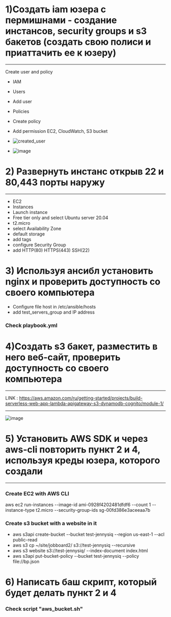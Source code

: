 # 1)Создать iam юзера с пермишнами - создание инстансов, security groups и s3 бакетов (создать свою полиси и приаттачить ее к юзеру)
***
Create user and policy 
* IAM
* Users
* Add user
* Policies
* Create policy
* Add permission EC2, CloudWatch, S3 bucket

* ![created_user](https://user-images.githubusercontent.com/61979170/109503673-9a339480-7aab-11eb-99a7-607cf019d1c1.jpg)

* ![image](https://user-images.githubusercontent.com/61979170/109504124-3bbae600-7aac-11eb-9f0b-096b2004a130.png)

# 2) Развернуть инстанс открыв 22 и 80,443 порты наружу
***
* EC2
* Instances
* Launch instance
* Free tier only and select Ubuntu server 20.04
* t2.micro
* select Availability Zone
* default storage
* add tags
* configure Security Group
* add HTTP(80) HTTPS(443) SSH(22)

# 3) Используя ансибл установить nginx и проверить доступность со своего компьютера
* Configure file host in /etc/ansible/hosts
* add test_servers_group and IP address
### Check playbook.yml

# 4)Создать s3 бакет, разместить в него веб-сайт, проверить доступность со своего компьютера
 ***
 LINK : https://aws.amazon.com/ru/getting-started/projects/build-serverless-web-app-lambda-apigateway-s3-dynamodb-cognito/module-1/
 ***
 ![image](https://user-images.githubusercontent.com/61979170/109613855-cd753280-7b42-11eb-9184-9d06877579cd.png)

# 5) Установить AWS SDK и через aws-cli повторить пункт 2 и 4, используя креды юзера, которого создали
***
### Create EC2 with AWS CLI
aws ec2 run-instances --image-id ami-0928f4202481dfdf6 --count 1 --instance-type t2.micro --security-group-ids sg-00fd386e3aceeaa7b
### Create s3 bucket with a website in it
* aws s3api create-bucket --bucket test-jennysiq --region us-east-1 --acl public-read 
* aws s3 cp ~/site/jobboard2/ s3://test-jennysiq --recursive 
* aws s3 website s3://test-jennysiq/ --index-document index.html
* aws s3api put-bucket-policy --bucket test-jennysiq --policy file://bp.json

# 6) Написать баш скрипт, который будет делать пункт 2 и 4
### Check script "aws_bucket.sh" 

